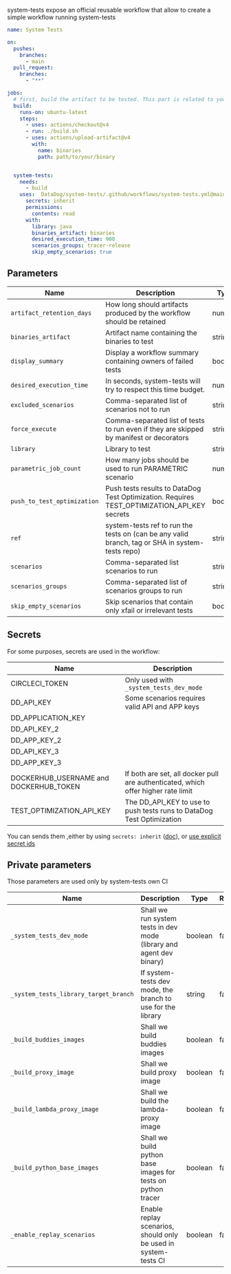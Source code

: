 system-tests expose an official reusable workflow that allow to create a simple workflow running system-tests


```yaml
name: System Tests

on:
  pushes:
    branches:
      - main
  pull_request:
    branches:
      - "**"

jobs:
  # first, build the artifact to be tested. This part is related to your repo
  build:
    runs-on: ubuntu-latest
    steps:
      - uses: actions/checkout@v4
      - run: ./build.sh
      - uses: actions/upload-artifact@v4
        with:
          name: binaries
          path: path/to/your/binary


  system-tests:
    needs:
      - build
    uses:  DataDog/system-tests/.github/workflows/system-tests.yml@main
      secrets: inherit
      permissions:
        contents: read
      with:
        library: java
        binaries_artifact: binaries
        desired_execution_time: 900
        scenarios_groups: tracer-release
        skip_empty_scenarios: true
```

## Parameters

| Name                     | Description                                                                                     | Type    | Required | Default    |
| ------------------------ | ----------------------------------------------------------------------------------------------- | ------- | -------- | ---------- |
| `artifact_retention_days`   | How long should artifacts produced by the workflow should be retained                           | number  | false    | 14         |
| `binaries_artifact`         | Artifact name containing the binaries to test                                                   | string  | false    | *empty*    |
| `display_summary`           | Display a workflow summary containing owners of failed tests                                    | boolean | false    | false      |
| `desired_execution_time`    | In seconds, system-tests will try to respect this time budget.                                  | number  | false    | *empty*    |
| `excluded_scenarios`        | Comma-separated list of scenarios not to run                                                    | string  | false    | *empty*    |
| `force_execute`             | Comma-separated list of tests to run even if they are skipped by manifest or decorators         | string  | false    | *empty*    |
| `library`                   | Library to test                                                                                 | string  | true     | —          |
| `parametric_job_count`      | How many jobs should be used to run PARAMETRIC scenario                                         | number  | false    | 1          |
| `push_to_test_optimization` | Push tests results to DataDog Test Optimization. Requires TEST_OPTIMIZATION_API_KEY secrets     | boolean | false    | false      |
| `ref`                       | system-tests ref to run the tests on (can be any valid branch, tag or SHA in system-tests repo) | string  | false    | main       |
| `scenarios`                 | Comma-separated list scenarios to run                                                           | string  | false    | DEFAULT    |
| `scenarios_groups`          | Comma-separated list of scenarios groups to run                                                 | string  | false    | *empty*    |
| `skip_empty_scenarios`      | Skip scenarios that contain only xfail or irrelevant tests                                      | boolean | false    | false      |

## Secrets

For some purposes, secrets are used in the workflow:

| Name                                   | Description
| -------------------------------------- | ----------------------------------------------------------------------------------
| CIRCLECI_TOKEN                         | Only used with `_system_tests_dev_mode`
| DD_API_KEY                             | Some scenarios requires valid API and APP keys
| DD_APPLICATION_KEY                     |
| DD_API_KEY_2                           |
| DD_APP_KEY_2                           |
| DD_API_KEY_3                           |
| DD_APP_KEY_3                           |
| DOCKERHUB_USERNAME and DOCKERHUB_TOKEN | If both are set, all docker pull are authenticated, which offer higher rate limit
| TEST_OPTIMIZATION_API_KEY              | The DD_API_KEY to use to push tests runs to DataDog Test Optimization


You can sends them ,either by using `secrets: inherit` ([doc](https://docs.github.com/en/actions/reference/workflows-and-actions/workflow-syntax#jobsjob_idsecretsinherit)), or [use explicit secret ids](https://docs.github.com/en/actions/reference/workflows-and-actions/workflow-syntax#jobsjob_idsecretssecret_id)


## Private parameters

Those parameters are used only by system-tests own CI

| Name                                  | Description                                                          | Type    | Required | Default    |
| ------------------------------------- | ---------------------------------------------------------------------| ------- | -------- | ---------- |
| `_system_tests_dev_mode`              | Shall we run system tests in dev mode (library and agent dev binary) | boolean | false    | false      |
| `_system_tests_library_target_branch` | If system-tests dev mode, the branch to use for the library          | string  | false    |            |
| `_build_buddies_images`               | Shall we build buddies images                                        | boolean | false    | false      |
| `_build_proxy_image`                  | Shall we build proxy image                                           | boolean | false    | false      |
| `_build_lambda_proxy_image`           | Shall we build the lambda-proxy image                                | boolean | false    | false      |
| `_build_python_base_images`           | Shall we build python base images for tests on python tracer         | boolean | false    | false      |
| `_enable_replay_scenarios`            | Enable replay scenarios, should only be used in system-tests CI      | boolean | false    | false      |
